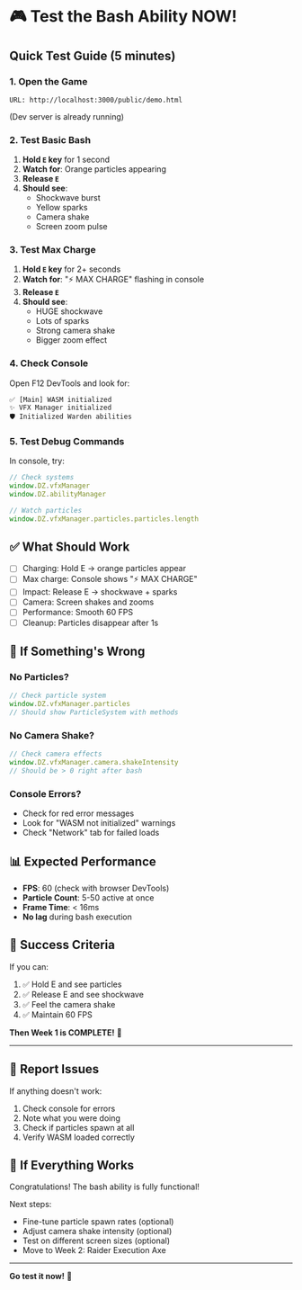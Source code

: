 # 🎮 Test the Bash Ability NOW!

## Quick Test Guide (5 minutes)

### 1. Open the Game
```
URL: http://localhost:3000/public/demo.html
```
(Dev server is already running)

### 2. Test Basic Bash
1. **Hold `E` key** for 1 second
2. **Watch for**: Orange particles appearing
3. **Release `E`**
4. **Should see**: 
   - Shockwave burst
   - Yellow sparks
   - Camera shake
   - Screen zoom pulse

### 3. Test Max Charge
1. **Hold `E` key** for 2+ seconds
2. **Watch for**: "⚡ MAX CHARGE" flashing in console
3. **Release `E`**
4. **Should see**:
   - HUGE shockwave
   - Lots of sparks
   - Strong camera shake
   - Bigger zoom effect

### 4. Check Console
Open F12 DevTools and look for:
```
✅ [Main] WASM initialized
✨ VFX Manager initialized
🛡️ Initialized Warden abilities
```

### 5. Test Debug Commands
In console, try:
```javascript
// Check systems
window.DZ.vfxManager
window.DZ.abilityManager

// Watch particles
window.DZ.vfxManager.particles.particles.length
```

## ✅ What Should Work

- [ ] Charging: Hold E → orange particles appear
- [ ] Max charge: Console shows "⚡ MAX CHARGE"
- [ ] Impact: Release E → shockwave + sparks
- [ ] Camera: Screen shakes and zooms
- [ ] Performance: Smooth 60 FPS
- [ ] Cleanup: Particles disappear after 1s

## 🐛 If Something's Wrong

### No Particles?
```javascript
// Check particle system
window.DZ.vfxManager.particles
// Should show ParticleSystem with methods
```

### No Camera Shake?
```javascript
// Check camera effects
window.DZ.vfxManager.camera.shakeIntensity
// Should be > 0 right after bash
```

### Console Errors?
- Check for red error messages
- Look for "WASM not initialized" warnings
- Check "Network" tab for failed loads

## 📊 Expected Performance

- **FPS**: 60 (check with browser DevTools)
- **Particle Count**: 5-50 active at once
- **Frame Time**: < 16ms
- **No lag** during bash execution

## 🎯 Success Criteria

If you can:
1. ✅ Hold E and see particles
2. ✅ Release E and see shockwave
3. ✅ Feel the camera shake
4. ✅ Maintain 60 FPS

**Then Week 1 is COMPLETE!** 🎉

---

## 📝 Report Issues

If anything doesn't work:
1. Check console for errors
2. Note what you were doing
3. Check if particles spawn at all
4. Verify WASM loaded correctly

## 🎊 If Everything Works

Congratulations! The bash ability is fully functional!

Next steps:
- Fine-tune particle spawn rates (optional)
- Adjust camera shake intensity (optional)
- Test on different screen sizes (optional)
- Move to Week 2: Raider Execution Axe

---

**Go test it now!** 🚀

